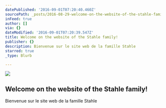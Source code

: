 ```yaml
---
datePublished: '2016-09-01T07:20:40.460Z'
sourcePath: _posts/2016-08-29-welcome-on-the-website-of-the-stahle-family.md
inFeed: true
author: []
via: {}
dateModified: '2016-09-01T07:20:39.547Z'
title: Welcome on the website of the Stahle family!
publisher: {}
description: Bienvenue sur le site web de la famille Stahle
starred: true
_type: Blurb

---
```

![](https://the-grid-user-content.s3-us-west-2.amazonaws.com/e08475bf-91cc-410d-835e-d99e5dcade0e.jpg)

## Welcome on the website of the Stahle family!

Bienvenue sur le site web de la famille Stahle